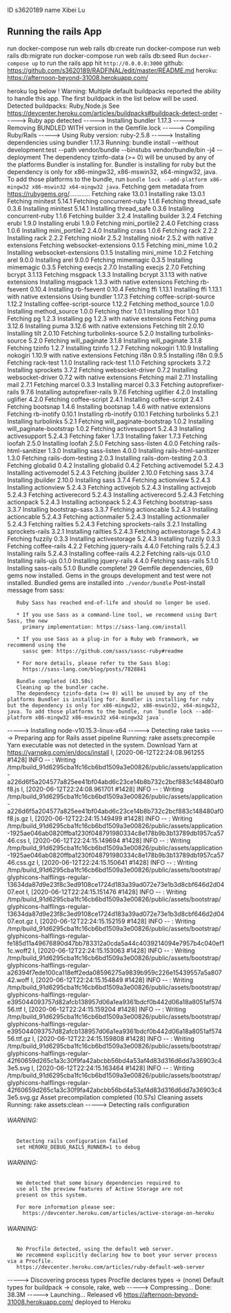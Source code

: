 ID s3620189
name Xibei Lu

## Running the rails App
run docker-compose run web rails db:create
run docker-compose run web rails db:migrate
run docker-compose run web rails db:seed
 Run `docker-compose up` to run the rails app
 hit `http://0.0.0.0:3000`
github:
https://github.com/s3620189/RADFINAL/edit/master/README.md
heroku:
https://afternoon-beyond-31008.herokuapp.com/

heroku log below
 !     Warning: Multiple default buildpacks reported the ability to handle this app. The first buildpack in the list below will be used.
			Detected buildpacks: Ruby,Node.js
			See https://devcenter.heroku.com/articles/buildpacks#buildpack-detect-order
-----> Ruby app detected
-----> Installing bundler 1.17.3
-----> Removing BUNDLED WITH version in the Gemfile.lock
-----> Compiling Ruby/Rails
-----> Using Ruby version: ruby-2.5.8
-----> Installing dependencies using bundler 1.17.3
       Running: bundle install --without development:test --path vendor/bundle --binstubs vendor/bundle/bin -j4 --deployment
       The dependency tzinfo-data (>= 0) will be unused by any of the platforms Bundler is installing for. Bundler is installing for ruby but the dependency is only for x86-mingw32, x86-mswin32, x64-mingw32, java. To add those platforms to the bundle, run `bundle lock --add-platform x86-mingw32 x86-mswin32 x64-mingw32 java`.
       Fetching gem metadata from https://rubygems.org/............
       Fetching rake 13.0.1
       Installing rake 13.0.1
       Fetching minitest 5.14.1
       Fetching concurrent-ruby 1.1.6
       Fetching thread_safe 0.3.6
       Installing minitest 5.14.1
       Installing thread_safe 0.3.6
       Installing concurrent-ruby 1.1.6
       Fetching builder 3.2.4
       Installing builder 3.2.4
       Fetching erubi 1.9.0
       Installing erubi 1.9.0
       Fetching mini_portile2 2.4.0
       Fetching crass 1.0.6
       Installing mini_portile2 2.4.0
       Installing crass 1.0.6
       Fetching rack 2.2.2
       Installing rack 2.2.2
       Fetching nio4r 2.5.2
       Installing nio4r 2.5.2 with native extensions
       Fetching websocket-extensions 0.1.5
       Fetching mini_mime 1.0.2
       Installing websocket-extensions 0.1.5
       Installing mini_mime 1.0.2
       Fetching arel 9.0.0
       Installing arel 9.0.0
       Fetching mimemagic 0.3.5
       Installing mimemagic 0.3.5
       Fetching execjs 2.7.0
       Installing execjs 2.7.0
       Fetching bcrypt 3.1.13
       Fetching msgpack 1.3.3
       Installing bcrypt 3.1.13 with native extensions
       Installing msgpack 1.3.3 with native extensions
       Fetching rb-fsevent 0.10.4
       Installing rb-fsevent 0.10.4
       Fetching ffi 1.13.1
       Installing ffi 1.13.1 with native extensions
       Using bundler 1.17.3
       Fetching coffee-script-source 1.12.2
       Installing coffee-script-source 1.12.2
       Fetching method_source 1.0.0
       Installing method_source 1.0.0
       Fetching thor 1.0.1
       Installing thor 1.0.1
       Fetching pg 1.2.3
       Installing pg 1.2.3 with native extensions
       Fetching puma 3.12.6
       Installing puma 3.12.6 with native extensions
       Fetching tilt 2.0.10
       Installing tilt 2.0.10
       Fetching turbolinks-source 5.2.0
       Installing turbolinks-source 5.2.0
       Fetching will_paginate 3.1.8
       Installing will_paginate 3.1.8
       Fetching tzinfo 1.2.7
       Installing tzinfo 1.2.7
       Fetching nokogiri 1.10.9
       Installing nokogiri 1.10.9 with native extensions
       Fetching i18n 0.9.5
       Installing i18n 0.9.5
       Fetching rack-test 1.1.0
       Installing rack-test 1.1.0
       Fetching sprockets 3.7.2
       Installing sprockets 3.7.2
       Fetching websocket-driver 0.7.2
       Installing websocket-driver 0.7.2 with native extensions
       Fetching mail 2.7.1
       Installing mail 2.7.1
       Fetching marcel 0.3.3
       Installing marcel 0.3.3
       Fetching autoprefixer-rails 9.7.6
       Installing autoprefixer-rails 9.7.6
       Fetching uglifier 4.2.0
       Installing uglifier 4.2.0
       Fetching coffee-script 2.4.1
       Installing coffee-script 2.4.1
       Fetching bootsnap 1.4.6
       Installing bootsnap 1.4.6 with native extensions
       Fetching rb-inotify 0.10.1
       Installing rb-inotify 0.10.1
       Fetching turbolinks 5.2.1
       Installing turbolinks 5.2.1
       Fetching will_paginate-bootstrap 1.0.2
       Installing will_paginate-bootstrap 1.0.2
       Fetching activesupport 5.2.4.3
       Installing activesupport 5.2.4.3
       Fetching faker 1.7.3
       Installing faker 1.7.3
       Fetching loofah 2.5.0
       Installing loofah 2.5.0
       Fetching sass-listen 4.0.0
       Fetching rails-html-sanitizer 1.3.0
       Installing sass-listen 4.0.0
       Installing rails-html-sanitizer 1.3.0
       Fetching rails-dom-testing 2.0.3
       Installing rails-dom-testing 2.0.3
       Fetching globalid 0.4.2
       Installing globalid 0.4.2
       Fetching activemodel 5.2.4.3
       Installing activemodel 5.2.4.3
       Fetching jbuilder 2.10.0
       Fetching sass 3.7.4
       Installing jbuilder 2.10.0
       Installing sass 3.7.4
       Fetching actionview 5.2.4.3
       Installing actionview 5.2.4.3
       Fetching activejob 5.2.4.3
       Installing activejob 5.2.4.3
       Fetching activerecord 5.2.4.3
       Installing activerecord 5.2.4.3
       Fetching actionpack 5.2.4.3
       Installing actionpack 5.2.4.3
       Fetching bootstrap-sass 3.3.7
       Installing bootstrap-sass 3.3.7
       Fetching actioncable 5.2.4.3
       Installing actioncable 5.2.4.3
       Fetching actionmailer 5.2.4.3
       Installing actionmailer 5.2.4.3
       Fetching railties 5.2.4.3
       Fetching sprockets-rails 3.2.1
       Installing sprockets-rails 3.2.1
       Installing railties 5.2.4.3
       Fetching activestorage 5.2.4.3
       Fetching fuzzily 0.3.3
       Installing activestorage 5.2.4.3
       Installing fuzzily 0.3.3
       Fetching coffee-rails 4.2.2
       Fetching jquery-rails 4.4.0
       Fetching rails 5.2.4.3
       Installing rails 5.2.4.3
       Installing coffee-rails 4.2.2
       Fetching rails-ujs 0.1.0
       Installing rails-ujs 0.1.0
       Installing jquery-rails 4.4.0
       Fetching sass-rails 5.1.0
       Installing sass-rails 5.1.0
       Bundle complete! 29 Gemfile dependencies, 69 gems now installed.
       Gems in the groups development and test were not installed.
       Bundled gems are installed into `./vendor/bundle`
       Post-install message from sass:
       
       Ruby Sass has reached end-of-life and should no longer be used.
       
       * If you use Sass as a command-line tool, we recommend using Dart Sass, the new
         primary implementation: https://sass-lang.com/install
       
       * If you use Sass as a plug-in for a Ruby web framework, we recommend using the
         sassc gem: https://github.com/sass/sassc-ruby#readme
       
       * For more details, please refer to the Sass blog:
         https://sass-lang.com/blog/posts/7828841
       
       Bundle completed (43.50s)
       Cleaning up the bundler cache.
       The dependency tzinfo-data (>= 0) will be unused by any of the platforms Bundler is installing for. Bundler is installing for ruby but the dependency is only for x86-mingw32, x86-mswin32, x64-mingw32, java. To add those platforms to the bundle, run `bundle lock --add-platform x86-mingw32 x86-mswin32 x64-mingw32 java`.
-----> Installing node-v10.15.3-linux-x64
-----> Detecting rake tasks
-----> Preparing app for Rails asset pipeline
       Running: rake assets:precompile
       Yarn executable was not detected in the system.
       Download Yarn at https://yarnpkg.com/en/docs/install
       I, [2020-06-12T22:24:08.961255 #1428]  INFO -- : Writing /tmp/build_91d6295cba1fc16cb6bd1509a3e00826/public/assets/application-a226d6f5a204577a825ee41bf04abd6c23ce14b8b732c2bcf883c148480af0f8.js
       I, [2020-06-12T22:24:08.961701 #1428]  INFO -- : Writing /tmp/build_91d6295cba1fc16cb6bd1509a3e00826/public/assets/application-a226d6f5a204577a825ee41bf04abd6c23ce14b8b732c2bcf883c148480af0f8.js.gz
       I, [2020-06-12T22:24:15.149499 #1428]  INFO -- : Writing /tmp/build_91d6295cba1fc16cb6bd1509a3e00826/public/assets/application-1925ae046ab0820ffba1230f048791980334c8e178b9b3b13789db1957ca5746.css
       I, [2020-06-12T22:24:15.149694 #1428]  INFO -- : Writing /tmp/build_91d6295cba1fc16cb6bd1509a3e00826/public/assets/application-1925ae046ab0820ffba1230f048791980334c8e178b9b3b13789db1957ca5746.css.gz
       I, [2020-06-12T22:24:15.150641 #1428]  INFO -- : Writing /tmp/build_91d6295cba1fc16cb6bd1509a3e00826/public/assets/bootstrap/glyphicons-halflings-regular-13634da87d9e23f8c3ed9108ce1724d183a39ad072e73e1b3d8cbf646d2d0407.eot
       I, [2020-06-12T22:24:15.151476 #1428]  INFO -- : Writing /tmp/build_91d6295cba1fc16cb6bd1509a3e00826/public/assets/bootstrap/glyphicons-halflings-regular-13634da87d9e23f8c3ed9108ce1724d183a39ad072e73e1b3d8cbf646d2d0407.eot.gz
       I, [2020-06-12T22:24:15.152159 #1428]  INFO -- : Writing /tmp/build_91d6295cba1fc16cb6bd1509a3e00826/public/assets/bootstrap/glyphicons-halflings-regular-fe185d11a49676890d47bb783312a0cda5a44c4039214094e7957b4c040ef11c.woff2
       I, [2020-06-12T22:24:15.153063 #1428]  INFO -- : Writing /tmp/build_91d6295cba1fc16cb6bd1509a3e00826/public/assets/bootstrap/glyphicons-halflings-regular-a26394f7ede100ca118eff2eda08596275a9839b959c226e15439557a5a80742.woff
       I, [2020-06-12T22:24:15.154849 #1428]  INFO -- : Writing /tmp/build_91d6295cba1fc16cb6bd1509a3e00826/public/assets/bootstrap/glyphicons-halflings-regular-e395044093757d82afcb138957d06a1ea9361bdcf0b442d06a18a8051af57456.ttf
       I, [2020-06-12T22:24:15.159204 #1428]  INFO -- : Writing /tmp/build_91d6295cba1fc16cb6bd1509a3e00826/public/assets/bootstrap/glyphicons-halflings-regular-e395044093757d82afcb138957d06a1ea9361bdcf0b442d06a18a8051af57456.ttf.gz
       I, [2020-06-12T22:24:15.159808 #1428]  INFO -- : Writing /tmp/build_91d6295cba1fc16cb6bd1509a3e00826/public/assets/bootstrap/glyphicons-halflings-regular-42f60659d265c1a3c30f9fa42abcbb56bd4a53af4d83d316d6dd7a36903c43e5.svg
       I, [2020-06-12T22:24:15.163464 #1428]  INFO -- : Writing /tmp/build_91d6295cba1fc16cb6bd1509a3e00826/public/assets/bootstrap/glyphicons-halflings-regular-42f60659d265c1a3c30f9fa42abcbb56bd4a53af4d83d316d6dd7a36903c43e5.svg.gz
       Asset precompilation completed (10.57s)
       Cleaning assets
       Running: rake assets:clean
-----> Detecting rails configuration
###### WARNING:
       Detecting rails configuration failed
       set HEROKU_DEBUG_RAILS_RUNNER=1 to debug
###### WARNING:
       We detected that some binary dependencies required to
       use all the preview features of Active Storage are not
       present on this system.
       
       For more information please see:
         https://devcenter.heroku.com/articles/active-storage-on-heroku
       
###### WARNING:
       No Procfile detected, using the default web server.
       We recommend explicitly declaring how to boot your server process via a Procfile.
       https://devcenter.heroku.com/articles/ruby-default-web-server
-----> Discovering process types
       Procfile declares types     -> (none)
       Default types for buildpack -> console, rake, web
-----> Compressing...
       Done: 38.3M
-----> Launching...
       Released v6
       https://afternoon-beyond-31008.herokuapp.com/ deployed to Heroku
